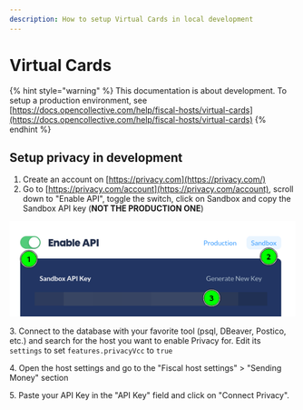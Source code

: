 ```yaml
---
description: How to setup Virtual Cards in local development
---
```


# Virtual Cards

{% hint style="warning" %}
This documentation is about development. To setup a production environment, see [https://docs.opencollective.com/help/fiscal-hosts/virtual-cards](https://docs.opencollective.com/help/fiscal-hosts/virtual-cards)
{% endhint %}

## Setup privacy in development

1. Create an account on [https://privacy.com](https://privacy.com/)
2. Go to [https://privacy.com/account](https://privacy.com/account), scroll down to "Enable API", toggle the switch, click on Sandbox and copy the Sandbox API key (**NOT THE PRODUCTION ONE**)

![](<../../.gitbook/assets/image (16) (2).png>)

3\. Connect to the database with your favorite tool (psql, DBeaver, Postico, etc.) and search for the host you want to enable Privacy for. Edit its `settings` to set `features.privacyVcc` to `true`

4\. Open the host settings and go to the "Fiscal host settings" > "Sending Money" section

5\. Paste your API Key in the "API Key" field and click on "Connect Privacy".
